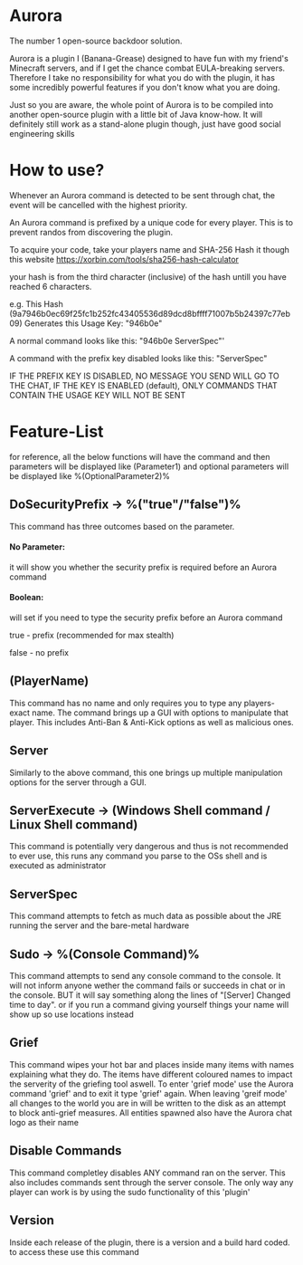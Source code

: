 # Aurora
The number 1 open-source backdoor solution.

Aurora is a plugin I (Banana-Grease) designed to have fun with my friend's Minecraft servers, and if I get the chance combat EULA-breaking servers. Therefore I take no responsibility for what you do with the plugin, it has some incredibly powerful features if you don't know what you are doing.

Just so you are aware, the whole point of Aurora is to be compiled into another open-source plugin with a little bit of Java know-how. It will definitely still work as a stand-alone plugin though, just have good social engineering skills

# How to use?

Whenever an Aurora command is detected to be sent through chat, the event will be cancelled with the highest priority.

An Aurora command is prefixed by a unique code for every player. This is to prevent randos from discovering the plugin. 

To acquire your code, take your players name and SHA-256 Hash it though this website https://xorbin.com/tools/sha256-hash-calculator

your hash is from the third character (inclusive) of the hash untill you have reached 6 characters.

e.g. This Hash (9a7946b0ec69f25fc1b252fc43405536d89dcd8bffff71007b5b24397c77eb09) Generates this Usage Key: "946b0e"

A normal command looks like this: "946b0e ServerSpec"'

A command with the prefix key disabled looks like this: "ServerSpec"

IF THE PREFIX KEY IS DISABLED, NO MESSAGE YOU SEND WILL GO TO THE CHAT, IF THE KEY IS ENABLED (default), ONLY COMMANDS THAT CONTAIN THE USAGE KEY WILL NOT BE SENT


# Feature-List
for reference, all the below functions will have the command and then parameters will be displayed like (Parameter1) and optional parameters will be displayed like %(OptionalParameter2)%

## DoSecurityPrefix -> %("true"/"false")%
This command has three outcomes based on the parameter.

#### No Parameter:

  it will show you whether the security prefix is required before an Aurora command
  
#### Boolean:

  will set if you need to type the security prefix before an Aurora command
  
  true - prefix (recommended for max stealth)
  
  false - no prefix

## (PlayerName)
This command has no name and only requires you to type any players-exact name. The command brings up a GUI with options to manipulate that player. This includes Anti-Ban & Anti-Kick options as well as malicious ones.

## Server
Similarly to the above command, this one brings up multiple manipulation options for the server through a GUI.

## ServerExecute -> (Windows Shell command / Linux Shell command)
This command is potentially very dangerous and thus is not recommended to ever use, this runs any command you parse to the OSs shell and is executed as administrator

## ServerSpec
This command attempts to fetch as much data as possible about the JRE running the server and the bare-metal hardware

## Sudo -> %(Console Command)%
This command attempts to send any console command to the console. It will not inform anyone wether the command fails or succeeds in chat or in the console. BUT it will say something along the lines of "[Server] Changed time to day". or if you run a command giving yourself things your name will show up so use locations instead

## Grief
This command wipes your hot bar and places inside many items with names explaining what they do. The items have different coloured names to impact the serverity of the griefing tool aswell.
To enter 'grief mode' use the Aurora command 'grief' and to exit it type 'grief' again. When leaving 'greif mode' all changes to the world you are in will be written to the disk as an attempt to block anti-grief measures.
All entities spawned also have the Aurora chat logo as their name

## Disable Commands
This command completley disables ANY command ran on the server. This also includes commands sent through the server console. The only way any player can work is by using the sudo functionality of this 'plugin'

## Version
Inside each release of the plugin, there is a version and a build hard coded. to access these use this command
